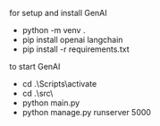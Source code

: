 for setup and install GenAI
- python -m venv .
- pip install openai langchain
- pip install -r requirements.txt
 
to start GenAI
- cd .\Scripts\activate
- cd .\src\
- python main.py
- python manage.py runserver 5000